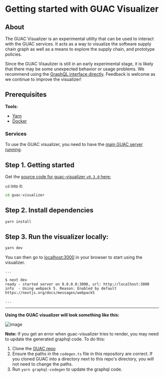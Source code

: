 # Getting started with GUAC Visualizer

## About

The GUAC Visualizer is an experimental utility that can be used to interact with
the GUAC services. It acts as a way to visualize the software supply chain graph
as well as a means to explore the supply chain, and prototype policies.

Since the GUAC Visaulizer is still in an early experimental stage, it is likely
that there may be some unexpected behavior or usage problems. We recommend using the [GraphQL interface directly](https://github.com/guacsec/guac/blob/main/demo/GraphQL.md). Feedback is welcome as we continue to improve the visualizer!

## Prerequisites

**Tools:**

- [Yarn](https://yarnpkg.com/getting-started/install)
- [Docker](https://docs.docker.com/get-docker/)

### Services

To use the GUAC visualizer, you need to have the [main GUAC server running](https://docs.guac.sh/getting-started/).

## Step 1. Getting started

Get the
[source code for guac-visualizer `v0.3.0` here:](https://github.com/guacsec/guac-visualizer/releases/tag/v0.3.0)

`cd` into it:

```bash
cd guac-visualizer
```

## Step 2. Install dependencies

```bash
yarn install
```

## Step 3. Run the visualizer locally:

```bash
yarn dev
```

You can then go to [localhost:3000](http://localhost:3000) in your browser to
start using the visualizer.

```
...

$ next dev
ready - started server on 0.0.0.0:3000, url: http://localhost:3000
info  - Using webpack 5. Reason: Enabled by default https://nextjs.org/docs/messages/webpack5

...
```

<hr />

**Using the GUAC visualizer will look something like this:**

![image](https://github.com/guacsec/guac-visualizer/assets/68356865/420c523e-9774-4a4f-82c1-b7e1d29ba9ac)

**Note:** If you get an error when guac-visualizer tries to render, you may need to update the generated graphql code.
To do this:

1. Clone the [GUAC repo](https://github.com/guacsec/guac)
2. Ensure the paths in the `codegen.ts` file in this repository are correct.
If you cloned GUAC into a directory next to this repo's directory, you will not need to change the paths.
3. Run `yarn graphql-codegen` to update the graphql code.
